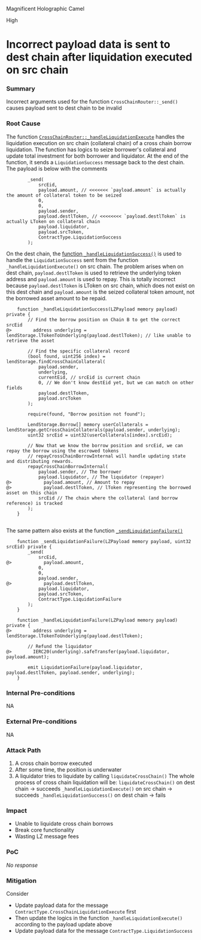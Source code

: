 Magnificent Holographic Camel

High

# Incorrect payload data is sent to dest chain after liquidation executed on src chain

### Summary

Incorrect arguments used for the function `CrossChainRouter::_send()` causes payload sent to dest chain to be invalid

### Root Cause

The function [`CrossChainRouter::_handleLiquidationExecute`](https://github.com/sherlock-audit/2025-05-lend-audit-contest/blob/main/Lend-V2/src/LayerZero/CrossChainRouter.sol#L312-L366) handles the liquidation execution on src chain (collateral chain) of a cross chain borrow liquidation. The function has logics to seize borrower's collateral and update total investment for both borrower and liquidator. At the end of the function, it sends a `LiquidationSuccess` message back to the dest chain. The payload is below with the comments
```solidity
        _send(
            srcEid,
            payload.amount, // <<<<<<< `payload.amount` is actually the amount of collateral token to be seized
            0,
            0,
            payload.sender,
            payload.destlToken, // <<<<<<<< `payload.destlToken` is actually LToken on collateral chain
            payload.liquidator,
            payload.srcToken,
            ContractType.LiquidationSuccess
        );
```

On the dest chain, the [function `_handleLiquidationSuccess()`](https://github.com/sherlock-audit/2025-05-lend-audit-contest/blob/main/Lend-V2/src/LayerZero/CrossChainRouter.sol#L443-L471) is used to handle the `LiquidationSuccess` sent from the function `_handleLiquidationExecute()` on src chain. The problem arises when on dest chain, `payload.destlToken` is used to retrieve the underlying token address and `payload.amount` is used to repay. This is totally incorrect because `payload.destlToken` is LToken on src chain, which does not exist on this dest chain and `payload.amount` is the seized collateral token amount, not the borrowed asset amount to be repaid.
```solidity
    function _handleLiquidationSuccess(LZPayload memory payload) private {
        // Find the borrow position on Chain B to get the correct srcEid
@>        address underlying = lendStorage.lTokenToUnderlying(payload.destlToken); // like unable to retrieve the asset

        // Find the specific collateral record
        (bool found, uint256 index) = lendStorage.findCrossChainCollateral(
            payload.sender,
            underlying,
            currentEid, // srcEid is current chain
            0, // We don't know destEid yet, but we can match on other fields
            payload.destlToken,
            payload.srcToken
        );

        require(found, "Borrow position not found");

        LendStorage.Borrow[] memory userCollaterals = lendStorage.getCrossChainCollaterals(payload.sender, underlying);
        uint32 srcEid = uint32(userCollaterals[index].srcEid);

        // Now that we know the borrow position and srcEid, we can repay the borrow using the escrowed tokens
        // repayCrossChainBorrowInternal will handle updating state and distributing rewards.
        repayCrossChainBorrowInternal(
            payload.sender, // The borrower
            payload.liquidator, // The liquidator (repayer)
@>            payload.amount, // Amount to repay
@>            payload.destlToken, // lToken representing the borrowed asset on this chain
            srcEid // The chain where the collateral (and borrow reference) is tracked
        );
    }
```

##
The same pattern also exists at the function [`_sendLiquidationFailure()`](https://github.com/sherlock-audit/2025-05-lend-audit-contest/blob/main/Lend-V2/src/LayerZero/CrossChainRouter.sol#L491-L503)
```solidity
    function _sendLiquidationFailure(LZPayload memory payload, uint32 srcEid) private {
        _send(
            srcEid,
@>            payload.amount,
            0,
            0,
            payload.sender,
@>            payload.destlToken,
            payload.liquidator,
            payload.srcToken,
            ContractType.LiquidationFailure
        );
    }

    function _handleLiquidationFailure(LZPayload memory payload) private {
@>        address underlying = lendStorage.lTokenToUnderlying(payload.destlToken);

        // Refund the liquidator
@>        IERC20(underlying).safeTransfer(payload.liquidator, payload.amount);

        emit LiquidationFailure(payload.liquidator, payload.destlToken, payload.sender, underlying);
    }
```

### Internal Pre-conditions

NA

### External Pre-conditions

NA

### Attack Path

1. A cross chain borrow executed
2. After some time, the position is underwater
3. A liquidator tries to liquidate by calling `liquidateCrossChain()`
The whole process of cross chain liquidation will be:
`liquidateCrossChain()` on dest chain -> succeeds
`_handleLiquidationExecute()` on src chain -> succeeds
`_handleLiquidationSuccess()` on dest chain -> fails

### Impact

- Unable to liquidate cross chain borrows
- Break core functionality
- Wasting LZ message fees

### PoC

_No response_

### Mitigation

Consider
- Update payload data for the message `ContractType.CrossChainLiquidationExecute` first
- Then update the logics in the function `_handleLiquidationExecute()` according to the payload update above
- Update payload data for the message `ContractType.LiquidationSuccess` 